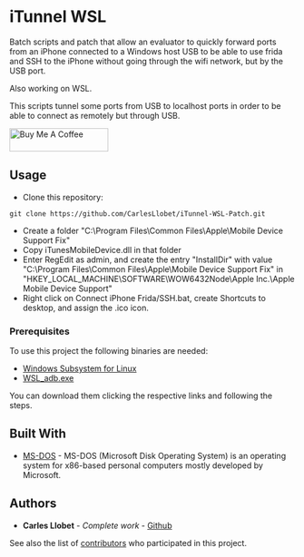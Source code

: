 # iTunnel WSL
Batch scripts and patch that allow an evaluator to quickly forward ports from an iPhone connected to a Windows host USB to be able to use frida and SSH to the iPhone without going through the wifi network, but by the USB port.

Also working on WSL.

This scripts tunnel some ports from USB to localhost ports in order to be able to connect as remotely but through USB.

<a href="https://www.buymeacoffee.com/carlesllobet" target="_blank"><img src="https://cdn.buymeacoffee.com/buttons/default-orange.png" alt="Buy Me A Coffee" height="41" width="174"></a>

## Usage

- Clone this repository:

```
git clone https://github.com/CarlesLlobet/iTunnel-WSL-Patch.git
```

- Create a folder "C:\Program Files\Common Files\Apple\Mobile Device Support Fix\"
- Copy iTunesMobileDevice.dll in that folder
- Enter RegEdit as admin, and create the entry "InstallDir" with value "C:\Program Files\Common Files\Apple\Mobile Device Support Fix\" in "HKEY_LOCAL_MACHINE\SOFTWARE\WOW6432Node\Apple Inc.\Apple Mobile Device Support"
- Right click on Connect iPhone Frida/SSH.bat, create Shortcuts to desktop, and assign the .ico icon.

### Prerequisites

To use this project the following binaries are needed: 
- [Windows Subsystem for Linux](https://docs.microsoft.com/en-us/windows/wsl/install-win10)
- [WSL_adb.exe](https://git/carles.llobet/GDB)

You can download them clicking the respective links and following the steps.

## Built With

* [MS-DOS](https://ca.wikipedia.org/wiki/MS-DOS) -  MS-DOS (Microsoft Disk Operating System) is an operating system for x86-based personal computers mostly developed by Microsoft.

## Authors

* **Carles Llobet** - *Complete work* - [Github](https://github.com/CarlesLlobet)

See also the list of [contributors](https://github.com/CarlesLlobet/iTunnel-WSL-Patch/contributors) who participated in this project.

